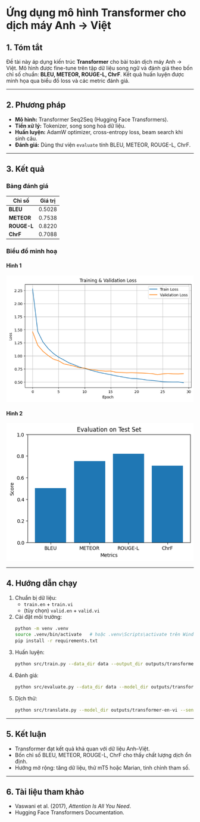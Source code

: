 # Ứng dụng mô hình Transformer cho dịch máy Anh → Việt

## 1. Tóm tắt
Đề tài này áp dụng kiến trúc **Transformer** cho bài toán dịch máy Anh → Việt. 
Mô hình được fine-tune trên tập dữ liệu song ngữ và đánh giá theo bốn chỉ số chuẩn: **BLEU, METEOR, ROUGE-L, ChrF**. 
Kết quả huấn luyện được minh họa qua biểu đồ loss và các metric đánh giá.

---

## 2. Phương pháp
- **Mô hình:** Transformer Seq2Seq (Hugging Face Transformers).
- **Tiền xử lý:** Tokenizer, song song hoá dữ liệu.
- **Huấn luyện:** AdamW optimizer, cross-entropy loss, beam search khi sinh câu.
- **Đánh giá:** Dùng thư viện `evaluate` tính BLEU, METEOR, ROUGE-L, ChrF.

---

## 3. Kết quả

### Bảng đánh giá
| Chỉ số     | Giá trị |
|------------|---------|
| **BLEU**   | 0.5028 |
| **METEOR** | 0.7538 |
| **ROUGE-L**| 0.8220 |
| **ChrF**   | 0.7088 |

### Biểu đồ minh hoạ
#### Hình 1
![Figure 1](notebooks/figure_1.png)

#### Hình 2
![Figure 2](notebooks/figure_2.png)

---

## 4. Hướng dẫn chạy
1. Chuẩn bị dữ liệu:
   - `train.en` + `train.vi`
   - (tùy chọn) `valid.en` + `valid.vi`
2. Cài đặt môi trường:
   ```bash
   python -m venv .venv
   source .venv/bin/activate   # hoặc .venv\Scripts\activate trên Windows
   pip install -r requirements.txt
   ```
3. Huấn luyện:
   ```bash
   python src/train.py --data_dir data --output_dir outputs/transformer-en-vi --epochs 3
   ```
4. Đánh giá:
   ```bash
   python src/evaluate.py --data_dir data --model_dir outputs/transformer-en-vi
   ```
5. Dịch thử:
   ```bash
   python src/translate.py --model_dir outputs/transformer-en-vi --sentence "This is a test."
   ```

---

## 5. Kết luận
- Transformer đạt kết quả khả quan với dữ liệu Anh–Việt.  
- Bốn chỉ số BLEU, METEOR, ROUGE-L, ChrF cho thấy chất lượng dịch ổn định.  
- Hướng mở rộng: tăng dữ liệu, thử mT5 hoặc Marian, tinh chỉnh tham số.

---

## 6. Tài liệu tham khảo
- Vaswani et al. (2017), *Attention Is All You Need*.  
- Hugging Face Transformers Documentation.

